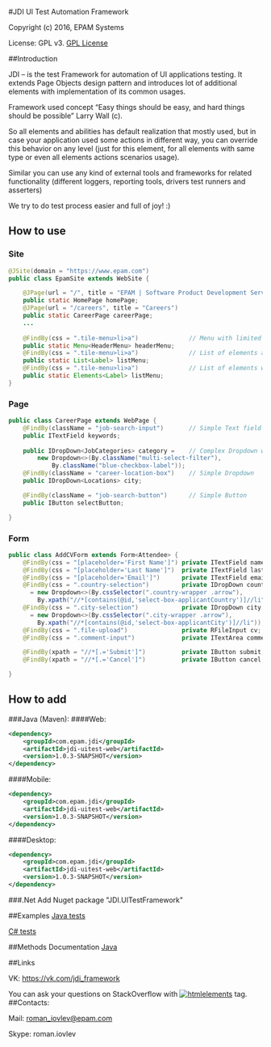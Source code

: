 #JDI UI Test Automation Framework

Copyright (c) 2016, EPAM Systems

License: GPL v3. [GPL License](http://www.gnu.org/licenses)

##Introduction

JDI – is the test Framework for automation of UI applications testing. It extends Page Objects design pattern and introduces lot of additional elements with implementation of its common usages.

Framework used concept “Easy things should be easy, and hard things should be possible” Larry Wall (c). 

So all elements and abilities has default realization that mostly used, but in case your application used some actions in different way, you can override this behavior on any level (just for this element, for all elements with same type or even all elements actions scenarios usage). 

Similar you can use any kind of external tools and frameworks for related functionality (different loggers, reporting tools, drivers test runners and asserters)

We try to do test process easier and full of joy! :)

## How to use
### Site
```Java
@JSite(domain = "https://www.epam.com")
public class EpamSite extends WebSite {

    @JPage(url = "/", title = "EPAM | Software Product Development Services")
    public static HomePage homePage;
    @JPage(url = "/careers", title = "Careers")
    public static CareerPage careerPage;
    ...
    
    @FindBy(css = ".tile-menu>li>a")              // Menu with limited list of options described by enum Header menu
    public static Menu<HeaderMenu> headerMenu; 
    @FindBy(css = ".tile-menu>li>a")              // List of elements accessible only by index
    public static List<Label> listMenu;
    @FindBy(css = ".tile-menu>li>a")              // List of elements with ability to access by name
    public static Elements<Label> listMenu;
}
```
### Page
```Java
public class CareerPage extends WebPage {
    @FindBy(className = "job-search-input")       // Simple Text field
    public ITextField keywords;
    
    public IDropDown<JobCategories> category =    // Complex Dropdown with two locators
        new Dropdown<>(By.className("multi-select-filter"), 
            By.className("blue-checkbox-label"));
    @FindBy(className = "career-location-box")    // Simple Dropdown
    public IDropDown<Locations> city;

    @FindBy(className = "job-search-button")      // Simple Button
    public IButton selectButton;

}
```
### Form
```Java
public class AddCVForm extends Form<Attendee> {  
    @FindBy(css = "[placeholder='First Name']") private ITextField name;
    @FindBy(css = "[placeholder='Last Name']")  private ITextField lastName;
    @FindBy(css = "[placeholder='Email']")      private ITextField email;
    @FindBy(css = ".country-selection")         private IDropDown country 
      = new Dropdown<>(By.cssSelector(".country-wrapper .arrow"), 
        By.xpath("//*[contains(@id,'select-box-applicantCountry')]//li"));
    @FindBy(css = ".city-selection")            private IDropDown city 
      = new Dropdown<>(By.cssSelector(".city-wrapper .arrow"), 
        By.xpath("//*[contains(@id,'select-box-applicantCity')]//li"));
    @FindBy(css = ".file-upload")               private RFileInput cv;
    @FindBy(css = ".comment-input")             private ITextArea comment;

    @FindBy(xpath = "//*[.='Submit']")          private IButton submit;
    @FindBy(xpath = "//*[.='Cancel']")          private IButton cancel;

}
```

## How to add
###Java (Maven):
####Web:
```xml
<dependency>
    <groupId>com.epam.jdi</groupId>
    <artifactId>jdi-uitest-web</artifactId>
    <version>1.0.3-SNAPSHOT</version>
</dependency>
```
####Mobile:
```xml
<dependency>
    <groupId>com.epam.jdi</groupId>
    <artifactId>jdi-uitest-web</artifactId>
    <version>1.0.3-SNAPSHOT</version>
</dependency>
```
####Desktop:
```xml
<dependency>
    <groupId>com.epam.jdi</groupId>
    <artifactId>jdi-uitest-web</artifactId>
    <version>1.0.3-SNAPSHOT</version>
</dependency>
```

###.Net 
Add Nuget package "JDI.UITestFramework"

##Examples
[Java tests](https://github.com/epam/JDI/tree/master/Java/Tests)

[C# tests](https://github.com/epam/JDI/tree/master/C%23.Net/Tests)

##Methods Documentation
[Java](https://github.com/epam/JDI/blob/master/JDI_UI_TEST_Framework.docx )

##Links

VK: https://vk.com/jdi_framework

You can ask your questions on StackOverflow with [![htmlelements](https://img.shields.io/badge/stackoverflow-jdiframework-orange.svg?style=flat)](http://stackoverflow.com/questions/tagged/jdiframework) tag.
##Contacts:

Mail: roman_iovlev@epam.com

Skype: roman.iovlev

